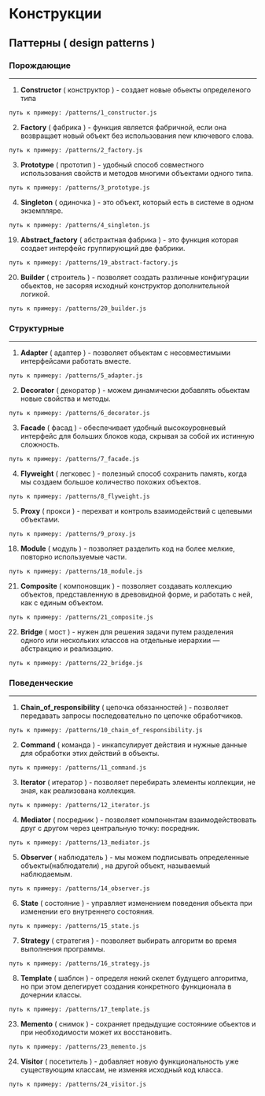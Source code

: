 # Конструкции

## Паттерны ( design patterns )

###  Порождающие

---

1. **Constructor** ( конструктор ) - создает новые обьекты определеного типа

````
путь к примеру: /patterns/1_constructor.js
````

2. **Factory** ( фабрика ) - функция является фабричной, если она возвращает новый объект без использования new ключевого слова.

````
путь к примеру: /patterns/2_factory.js
````

3. **Prototype** ( прототип ) - удобный способ совместного использования свойств и методов многими объектами одного типа.

````
путь к примеру: /patterns/3_prototype.js
````

4. **Singleton** ( одиночка ) - это объект, который есть в системе в одном экземпляре.

````
путь к примеру: /patterns/4_singleton.js
````

19. **Abstract_factory** ( абстрактная фабрика ) - это функция которая создает интерфейс группирующий две фабрики.

````
путь к примеру: /patterns/19_abstract-factory.js
````

20. **Builder** ( строитель ) - позволяет создать различные конфигурации обьектов, не засоряя исходный конструктор дополнительной логикой.

````
путь к примеру: /patterns/20_builder.js
````

### Структурные

---

1. **Adapter** ( адаптер ) - позволяет объектам с несовместимыми интерфейсами работать вместе.

````
путь к примеру: /patterns/5_adapter.js
````

2. **Decorator** ( декоратор ) - можем динамически добавлять обьектам новые свойства и методы.

````
путь к примеру: /patterns/6_decorator.js
````

3. **Facade** ( фасад ) - обеспечивает удобный высокоуровневый интерфейс для больших блоков кода, скрывая за собой их истинную сложность.

````
путь к примеру: /patterns/7_facade.js
````

4. **Flyweight** ( легковес ) - полезный способ сохранить память, когда мы создаем большое количество похожих объектов.

````
путь к примеру: /patterns/8_flyweight.js
````

5. **Proxy** ( прокси ) - перехват и контроль взаимодействий с целевыми объектами.

````
путь к примеру: /patterns/9_proxy.js
````

18. **Module** ( модуль ) - позволяет разделить код на более мелкие, повторно используемые части.

````
путь к примеру: /patterns/18_module.js
````

21. **Composite** ( компоновщик ) - позволяет создавать коллекцию объектов, представленную в древовидной форме, и работать с ней, как с единым объектом.

````
путь к примеру: /patterns/21_composite.js
````

22. **Bridge** ( мост ) - нужен для решения задачи путем разделения одного или нескольких классов на отдельные иерархии — абстракцию и реализацию.

````
путь к примеру: /patterns/22_bridge.js
````

###  Поведенческие

---

1. **Chain_of_responsibility** ( цепочка обязанностей ) - позволяет передавать запросы последовательно по цепочке обработчиков.
````
путь к примеру: /patterns/10_chain_of_responsibility.js
````

2. **Command** ( команда ) - инкапсулирует действия и нужные данные для обработки этих действий в объекты.

````
путь к примеру: /patterns/11_command.js
````

3. **Iterator** ( итератор ) - позволяет перебирать элементы коллекции, не зная, как реализована коллекция.

````
путь к примеру: /patterns/12_iterator.js
````

4. **Mediator** ( посредник ) - позволяет компонентам взаимодействовать друг с другом через центральную точку: посредник.

````
путь к примеру: /patterns/13_mediator.js
````

5. **Observer** ( наблюдатель ) - мы можем подписывать определенные объекты(наблюдатели) , на другой объект, называемый наблюдаемым.

````
путь к примеру: /patterns/14_observer.js
````

6. **State** ( состояние ) - управляет изменением поведения объекта при изменении его внутреннего состояния.

````
путь к примеру: /patterns/15_state.js
````

7. **Strategy** ( стратегия ) - позволяет выбирать алгоритм во время выполнения программы.

````
путь к примеру: /patterns/16_strategy.js
````

8. **Template** ( шаблон ) - определя некий скелет будущего алгоритма, но при этом делегирует создания конкретного функционала в дочернии классы.

````
путь к примеру: /patterns/17_template.js
````

23. **Memento** ( снимок ) - сохраняет предыдущие состояниие обьектов и при необходимости может их восстановить.

````
путь к примеру: /patterns/23_memento.js
````

24. **Visitor** ( посетитель ) - добавляет новую функциональность уже существующим классам, не изменяя исходный код класса.

````
путь к примеру: /patterns/24_visitor.js
````




